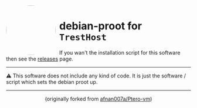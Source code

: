 <img width="135" height="135" align="left" style="float: left; margin: 0 10px 0 0; border-radius: 50%;" src="https://cdn.discordapp.com/attachments/971049189377179718/1154840028124549230/logo_new_rounded.png">

# debian-proot for ``TrestHost``
If you wan't the installation script for this software then see the [releases](https://github.com/tresthost/debian-proot/releases) page.

---

<p align="left">⚠️ This software does not include any kind of code. It is just the software / script which sets the debian proot up.</p>

---

<p align="center">(originally forked from <a href="https://github.com/afnan007a/Ptero-vm">afnan007a/Ptero-vm</a>)</p>
